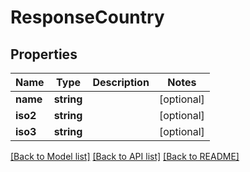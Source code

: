 # ResponseCountry

## Properties
Name | Type | Description | Notes
------------ | ------------- | ------------- | -------------
**name** | **string** |  | [optional] 
**iso2** | **string** |  | [optional] 
**iso3** | **string** |  | [optional] 

[[Back to Model list]](../../README.md#documentation-for-models) [[Back to API list]](../../README.md#documentation-for-api-endpoints) [[Back to README]](../../README.md)

